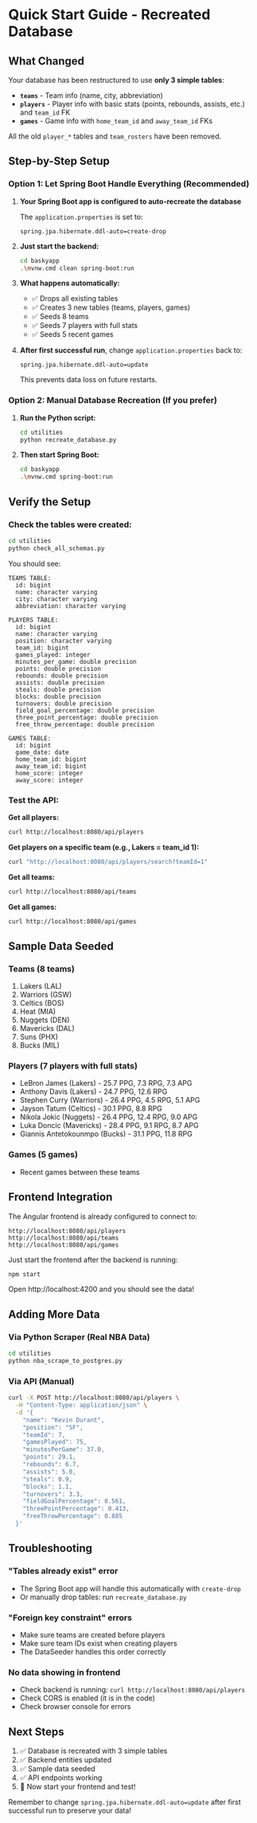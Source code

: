 # Quick Start Guide - Recreated Database

## What Changed

Your database has been restructured to use **only 3 simple tables**:

- **`teams`** - Team info (name, city, abbreviation)
- **`players`** - Player info with basic stats (points, rebounds, assists, etc.) and `team_id` FK
- **`games`** - Game info with `home_team_id` and `away_team_id` FKs

All the old `player_*` tables and `team_rosters` have been removed.

## Step-by-Step Setup

### Option 1: Let Spring Boot Handle Everything (Recommended)

1. **Your Spring Boot app is configured to auto-recreate the database**

   The `application.properties` is set to:

   ```properties
   spring.jpa.hibernate.ddl-auto=create-drop
   ```

2. **Just start the backend:**

   ```bash
   cd baskyapp
   .\mvnw.cmd clean spring-boot:run
   ```

3. **What happens automatically:**

   - ✅ Drops all existing tables
   - ✅ Creates 3 new tables (teams, players, games)
   - ✅ Seeds 8 teams
   - ✅ Seeds 7 players with full stats
   - ✅ Seeds 5 recent games

4. **After first successful run**, change `application.properties` back to:
   ```properties
   spring.jpa.hibernate.ddl-auto=update
   ```
   This prevents data loss on future restarts.

### Option 2: Manual Database Recreation (If you prefer)

1. **Run the Python script:**

   ```bash
   cd utilities
   python recreate_database.py
   ```

2. **Then start Spring Boot:**
   ```bash
   cd baskyapp
   .\mvnw.cmd spring-boot:run
   ```

## Verify the Setup

### Check the tables were created:

```bash
cd utilities
python check_all_schemas.py
```

You should see:

```
TEAMS TABLE:
  id: bigint
  name: character varying
  city: character varying
  abbreviation: character varying

PLAYERS TABLE:
  id: bigint
  name: character varying
  position: character varying
  team_id: bigint
  games_played: integer
  minutes_per_game: double precision
  points: double precision
  rebounds: double precision
  assists: double precision
  steals: double precision
  blocks: double precision
  turnovers: double precision
  field_goal_percentage: double precision
  three_point_percentage: double precision
  free_throw_percentage: double precision

GAMES TABLE:
  id: bigint
  game_date: date
  home_team_id: bigint
  away_team_id: bigint
  home_score: integer
  away_score: integer
```

### Test the API:

**Get all players:**

```bash
curl http://localhost:8080/api/players
```

**Get players on a specific team (e.g., Lakers = team_id 1):**

```bash
curl "http://localhost:8080/api/players/search?teamId=1"
```

**Get all teams:**

```bash
curl http://localhost:8080/api/teams
```

**Get all games:**

```bash
curl http://localhost:8080/api/games
```

## Sample Data Seeded

### Teams (8 teams)

1. Lakers (LAL)
2. Warriors (GSW)
3. Celtics (BOS)
4. Heat (MIA)
5. Nuggets (DEN)
6. Mavericks (DAL)
7. Suns (PHX)
8. Bucks (MIL)

### Players (7 players with full stats)

- LeBron James (Lakers) - 25.7 PPG, 7.3 RPG, 7.3 APG
- Anthony Davis (Lakers) - 24.7 PPG, 12.6 RPG
- Stephen Curry (Warriors) - 26.4 PPG, 4.5 RPG, 5.1 APG
- Jayson Tatum (Celtics) - 30.1 PPG, 8.8 RPG
- Nikola Jokic (Nuggets) - 26.4 PPG, 12.4 RPG, 9.0 APG
- Luka Doncic (Mavericks) - 28.4 PPG, 9.1 RPG, 8.7 APG
- Giannis Antetokounmpo (Bucks) - 31.1 PPG, 11.8 RPG

### Games (5 games)

- Recent games between these teams

## Frontend Integration

The Angular frontend is already configured to connect to:

```
http://localhost:8080/api/players
http://localhost:8080/api/teams
http://localhost:8080/api/games
```

Just start the frontend after the backend is running:

```bash
npm start
```

Open http://localhost:4200 and you should see the data!

## Adding More Data

### Via Python Scraper (Real NBA Data)

```bash
cd utilities
python nba_scrape_to_postgres.py
```

### Via API (Manual)

```bash
curl -X POST http://localhost:8080/api/players \
  -H "Content-Type: application/json" \
  -d '{
    "name": "Kevin Durant",
    "position": "SF",
    "teamId": 7,
    "gamesPlayed": 75,
    "minutesPerGame": 37.0,
    "points": 29.1,
    "rebounds": 6.7,
    "assists": 5.0,
    "steals": 0.9,
    "blocks": 1.1,
    "turnovers": 3.3,
    "fieldGoalPercentage": 0.561,
    "threePointPercentage": 0.413,
    "freeThrowPercentage": 0.885
  }'
```

## Troubleshooting

### "Tables already exist" error

- The Spring Boot app will handle this automatically with `create-drop`
- Or manually drop tables: run `recreate_database.py`

### "Foreign key constraint" errors

- Make sure teams are created before players
- Make sure team IDs exist when creating players
- The DataSeeder handles this order correctly

### No data showing in frontend

- Check backend is running: `curl http://localhost:8080/api/players`
- Check CORS is enabled (it is in the code)
- Check browser console for errors

## Next Steps

1. ✅ Database is recreated with 3 simple tables
2. ✅ Backend entities updated
3. ✅ Sample data seeded
4. ✅ API endpoints working
5. 🔄 Now start your frontend and test!

Remember to change `spring.jpa.hibernate.ddl-auto=update` after first successful run to preserve your data!
